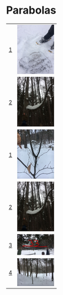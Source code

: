 # Parabolas
<table>

  <!-- START NEW ROW -->  
  <tr>
   <td>
      <a href="http://alpha.editor.p5js.org/full/rkO8IuiUf">1</a>
    </td>
    <td>
      <img src="https://raw.githubusercontent.com/woodstockcs/Parabolas/master/source-images/IMG_0332.JPG" width="100">
    </td>
  </tr>
  <!-- END NEW ROW -->    

  <!-- START NEW ROW -->  
  <tr>
   <td>
      <a href="http://alpha.editor.p5js.org/full/r1hA7OoIf">2</a>
    </td>
    <td>
      <img src="https://raw.githubusercontent.com/woodstockcs/Parabolas/master/source-images/IMG_0325.JPG" width="100">
    </td>
  </tr>
  <!-- END NEW ROW -->  
  
  <!-- START NEW ROW -->  
  <tr>
   <td>
      <a href="http://alpha.editor.p5js.org/full/H1lannDs8M">1</a>
    </td>
    <td>
      <img src="https://raw.githubusercontent.com/woodstockcs/Parabolas/master/source-images/image3.jpeg" width="100">
    </td>
  </tr>
  <!-- END NEW ROW -->    

  <!-- START NEW ROW -->  
  <tr>
   <td>
      <a href="http://alpha.editor.p5js.org/full/r1hA7OoIf">2</a>
    </td>
    <td>
      <img src="https://raw.githubusercontent.com/woodstockcs/Parabolas/master/source-images/IMG_0325.JPG" width="100">
    </td>
  </tr>
  <!-- END NEW ROW -->    
  
  <!-- START NEW ROW -->
  <tr>
   <td>
      <a href="http://alpha.editor.p5js.org/full/r1Gi2PiLf">3</a>
    </td>
    <td>
      <img src="https://raw.githubusercontent.com/woodstockcs/Parabolas/master/source-images/IMG_0338.JPG" width="100">
    </td>
  </tr>
  <!-- END NEW ROW -->  

  <!-- START NEW ROW -->
  <tr>
   <td>
      <a href="http://alpha.editor.p5js.org/full/HyHy4_sLG">4</a>
    </td>
    <td>
      <img src="https://raw.githubusercontent.com/woodstockcs/Parabolas/master/source-images/image5.jpeg" width="100">
    </td>
  </tr>
  <!-- END NEW ROW -->  
  
  
</table>

